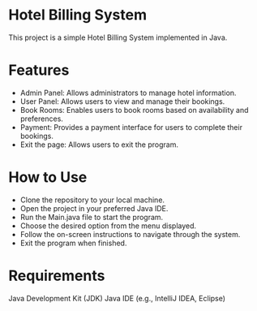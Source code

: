 # Hotel Billing System
This project is a simple Hotel Billing System implemented in Java.

# Features
- Admin Panel: Allows administrators to manage hotel information.
- User Panel: Allows users to view and manage their bookings.
- Book Rooms: Enables users to book rooms based on availability and preferences.
- Payment: Provides a payment interface for users to complete their bookings.
- Exit the page: Allows users to exit the program.
# How to Use
- Clone the repository to your local machine.
- Open the project in your preferred Java IDE.
- Run the Main.java file to start the program.
- Choose the desired option from the menu displayed.
- Follow the on-screen instructions to navigate through the system.
- Exit the program when finished.
# Requirements
Java Development Kit (JDK)
Java IDE (e.g., IntelliJ IDEA, Eclipse)
